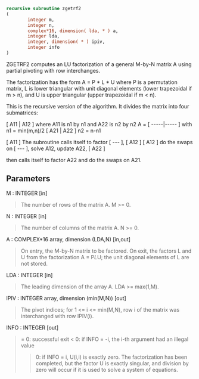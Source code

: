 ```fortran
recursive subroutine zgetrf2
(
        integer m,
        integer n,
        complex*16, dimension( lda, * ) a,
        integer lda,
        integer, dimension( * ) ipiv,
        integer info
)
```

ZGETRF2 computes an LU factorization of a general M-by-N matrix A
using partial pivoting with row interchanges.

The factorization has the form
A = P * L * U
where P is a permutation matrix, L is lower triangular with unit
diagonal elements (lower trapezoidal if m > n), and U is upper
triangular (upper trapezoidal if m < n).

This is the recursive version of the algorithm. It divides
the matrix into four submatrices:

[  A11 | A12  ]  where A11 is n1 by n1 and A22 is n2 by n2
A = [ -----|----- ]  with n1 = min(m,n)/2
[  A21 | A22  ]       n2 = n-n1

[ A11 ]
The subroutine calls itself to factor [ --- ],
[ A12 ]
[ A12 ]
do the swaps on [ --- ], solve A12, update A22,
[ A22 ]

then calls itself to factor A22 and do the swaps on A21.

## Parameters
M : INTEGER [in]
> The number of rows of the matrix A.  M >= 0.

N : INTEGER [in]
> The number of columns of the matrix A.  N >= 0.

A : COMPLEX*16 array, dimension (LDA,N) [in,out]
> On entry, the M-by-N matrix to be factored.
> On exit, the factors L and U from the factorization
> A = P*L*U; the unit diagonal elements of L are not stored.

LDA : INTEGER [in]
> The leading dimension of the array A.  LDA >= max(1,M).

IPIV : INTEGER array, dimension (min(M,N)) [out]
> The pivot indices; for 1 <= i <= min(M,N), row i of the
> matrix was interchanged with row IPIV(i).

INFO : INTEGER [out]
> = 0:  successful exit
> < 0:  if INFO = -i, the i-th argument had an illegal value
> > 0:  if INFO = i, U(i,i) is exactly zero. The factorization
> has been completed, but the factor U is exactly
> singular, and division by zero will occur if it is used
> to solve a system of equations.
